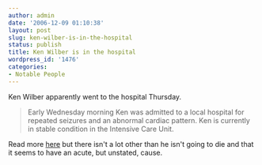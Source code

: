 ```yaml
---
author: admin
date: '2006-12-09 01:10:38'
layout: post
slug: ken-wilber-is-in-the-hospital
status: publish
title: Ken Wilber is in the hospital
wordpress_id: '1476'
categories:
- Notable People
---
```

Ken Wilber apparently went to the hospital Thursday.
<blockquote>Early Wednesday morning Ken was admitted to a local hospital for repeated seizures and an abnormal cardiac pattern.  Ken is currently in stable condition in the Intensive Care Unit.</blockquote>
Read more <a href="http://www.kenwilber.com/blog/show/208">here</a> but there isn't a lot other than he isn't going to die and that it seems to have an acute, but unstated, cause.
